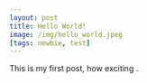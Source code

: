 ```yaml
---
layout: post
title: Hello World!
image: /img/hello_world.jpeg
[tags: newbie, test]
---
```


This is my first post, how exciting
.
